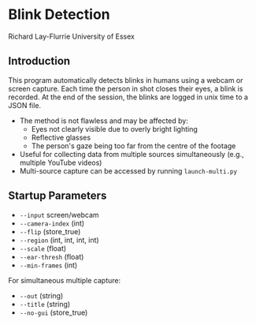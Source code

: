 # Blink Detection
Richard Lay-Flurrie
University of Essex

## Introduction

This program automatically detects blinks in humans using a webcam or screen capture. Each time the person in shot closes their eyes, a blink is recorded. At the end of the session, the blinks are logged in unix time to a JSON file.

- The method is not flawless and may be affected by:
    - Eyes not clearly visible due to overly bright lighting
    - Reflective glasses
    - The person's gaze being too far from the centre of the footage
- Useful for collecting data from multiple sources simultaneously (e.g., multiple YouTube videos)
- Multi-source capture can be accessed by running `launch-multi.py`

## Startup Parameters

- `--input` screen/webcam
- `--camera-index` (int)
- `--flip` (store_true)
- `--region` (int, int, int, int)
- `--scale` (float)
- `--ear-thresh` (float)
- `--min-frames` (int)

For simultaneous multiple capture:

- `--out` (string)
- `--title` (string)
- `--no-gui` (store_true)